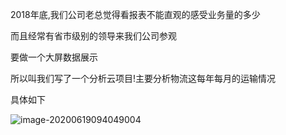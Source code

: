 2018年底,我们公司老总觉得看报表不能直观的感受业务量的多少

而且经常有省市级别的领导来我们公司参观

要做一个大屏数据展示

所以叫我们写了一个分析云项目!主要分析物流这每年每月的运输情况

具体如下



![image-20200619094049004](https://gitee.com/cdx_dayshow/picBed/raw/master/img/image-20200619094049004.png)

